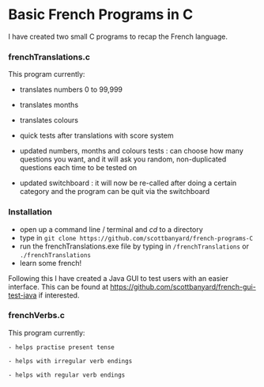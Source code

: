 # Basic French Programs in C

I have created two small C programs to recap the French language.

### frenchTranslations.c

This program currently:

- translates numbers 0 to 99,999

- translates months

- translates colours

- quick tests after translations with score system

- updated numbers, months and colours tests : can choose how many questions you want, and it will ask you random, non-duplicated questions each time to be tested on

- updated switchboard : it will now be re-called after doing a certain category and the program can be quit via the switchboard

### Installation

- open up a command line / terminal and _cd_ to a directory
- type in `git clone https://github.com/scottbanyard/french-programs-C`
- run the frenchTranslations.exe file by typing in `/frenchTranslations` or `./frenchTranslations`
- learn some french!


Following this I have created a Java GUI to test users with an easier interface. This can be found at https://github.com/scottbanyard/french-gui-test-java if interested.

### frenchVerbs.c

This program currently:

`- helps practise present tense`

`- helps with irregular verb endings`

`- helps with regular verb endings`
